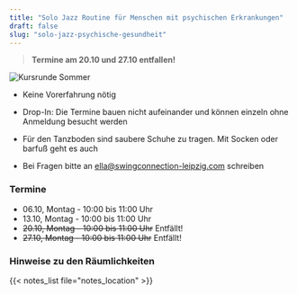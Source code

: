 ```yaml
---
title: "Solo Jazz Routine für Menschen mit psychischen Erkrankungen"
draft: false
slug: "solo-jazz-psychische-gesundheit"
---
```


> **Termine am 20.10 und 27.10 entfallen!**

![Kursrunde Sommer](../solo-jazz-psychische-gesundheit.jpg)

- Keine Vorerfahrung nötig

- Drop-In: Die Termine bauen nicht aufeinander und können einzeln ohne Anmeldung besucht werden

- Für den Tanzboden sind saubere Schuhe zu tragen. Mit Socken oder barfuß geht es auch

- Bei Fragen bitte an ella@swingconnection-leipzig.com schreiben

### Termine
- 06.10, Montag - 10:00 bis 11:00 Uhr
- 13.10, Montag - 10:00 bis 11:00 Uhr
- ~~20.10, Montag - 10:00 bis 11:00 Uhr~~ Entfällt!
- ~~27.10, Montag - 10:00 bis 11:00 Uhr~~ Entfällt!

### Hinweise zu den Räumlichkeiten
{{< notes_list file="notes_location" >}}
